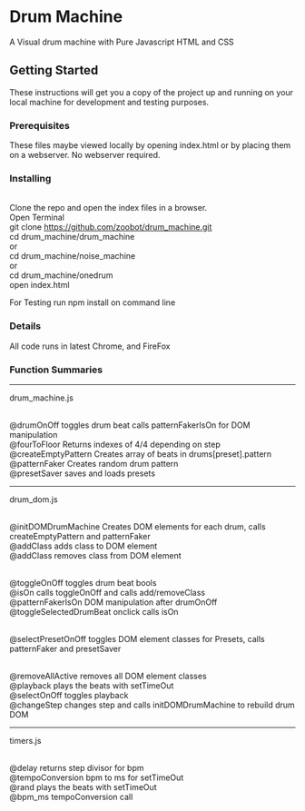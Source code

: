 # Drum Machine

A Visual drum machine with Pure Javascript HTML and CSS

## Getting Started

These instructions will get you a copy of the project up and running on your local machine for development and testing purposes.

### Prerequisites

These files maybe viewed locally by opening index.html or by placing them on a webserver. No webserver required.

### Installing
<br> Clone the repo and open the index files in a browser.
<br> Open Terminal
<br> git clone https://github.com/zoobot/drum_machine.git
<br> cd drum_machine/drum_machine
<br> or
<br> cd drum_machine/noise_machine
<br> or
<br> cd drum_machine/onedrum
<br> open index.html

For Testing run
npm install on command line

### Details

All code runs in latest Chrome, and FireFox

### Function Summaries

_____________________

drum_machine.js

<br> @drumOnOff toggles drum beat calls patternFakerIsOn for DOM manipulation
<br> @fourToFloor Returns indexes of 4/4 depending on step
<br> @createEmptyPattern Creates array of beats in drums[preset].pattern
<br> @patternFaker Creates random drum pattern
<br> @presetSaver saves and loads presets

_____________________

drum_dom.js

<br> @initDOMDrumMachine Creates DOM elements for each drum, calls createEmptyPattern and patternFaker
<br> @addClass adds class to DOM element
<br> @addClass removes class from DOM element

<br> @toggleOnOff toggles drum beat bools
<br> @isOn calls toggleOnOff and calls add/removeClass
<br> @patternFakerIsOn DOM manipulation after drumOnOff
<br> @toggleSelectedDrumBeat onclick calls isOn

<br> @selectPresetOnOff toggles DOM element classes for Presets, calls patternFaker and presetSaver

<br> @removeAllActive removes all DOM element classes
<br> @playback plays the beats with setTimeOut
<br> @selectOnOff toggles playback
<br> @changeStep changes step and calls initDOMDrumMachine to rebuild drum DOM

_____________________

timers.js

<br> @delay returns step divisor for bpm
<br> @tempoConversion bpm to ms for setTimeOut
<br> @rand plays the beats with setTimeOut
<br> @bpm_ms tempoConversion call


